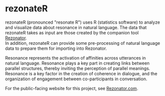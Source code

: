 # rezonateR

rezonateR (pronounced "resonate R") uses R (statistics software) to analyze and visualize data about resonance in natural language. The data that rezonateR takes as input are those created by the companion tool [Rezonator](https://github.com/johnwdubois/rezonator).     
In addition, rezonateR can provide some pre-processing of natural language data to prepare them for importing into Rezonator.   
    
Resonance represents the activation of affinities across utterances in natural language. Resonance plays a key part in creating links between parallel structures, thereby inviting the perception of parallel meanings. Resonance is a key factor in the creation of coherence in dialogue, and the organization of engagement between co-participants in conversation.      

For the public-facing website for this project, see [Rezonator.com](https://rezonator.com/).
